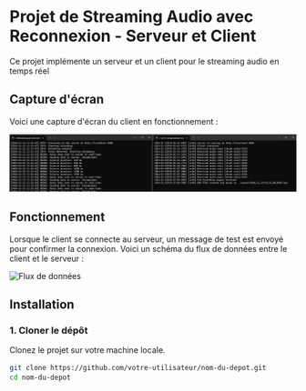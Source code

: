 # Projet de Streaming Audio avec Reconnexion - Serveur et Client

Ce projet implémente un serveur et un client pour le streaming audio en temps réel

## Capture d'écran

Voici une capture d'écran du client en fonctionnement :

![Client en fonctionnement](./assets/Server-client(cmd).jpg)

## Fonctionnement

Lorsque le client se connecte au serveur, un message de test est envoyé pour confirmer la connexion. Voici un schéma du flux de données entre le client et le serveur :

![Flux de données](assets/data-flow.png)

## Installation

### 1. Cloner le dépôt

Clonez le projet sur votre machine locale.

```bash
git clone https://github.com/votre-utilisateur/nom-du-depot.git
cd nom-du-depot
